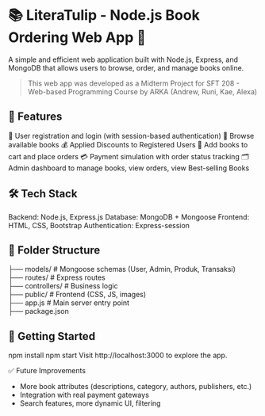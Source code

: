 # 📚 LiteraTulip - Node.js Book Ordering Web App 🌷
A simple and efficient web application built with Node.js, Express, and MongoDB that allows users to browse, order, and manage books online.
> This web app was developed as a Midterm Project for SFT 208 - Web-based Programming Course by ARKA (Andrew, Runi, Kae, Alexa)

## 🚀 Features
🧾 User registration and login (with session-based authentication)
📖 Browse available books
💰 Applied Discounts to Registered Users
🛒 Add books to cart and place orders
💳 Payment simulation with order status tracking
🗂 Admin dashboard to manage books, view orders, view Best-selling Books

## 🛠 Tech Stack
Backend: Node.js, Express.js
Database: MongoDB + Mongoose
Frontend: HTML, CSS, Bootstrap 
Authentication: Express-session

## 📂 Folder Structure
├── models/   # Mongoose schemas (User, Admin, Produk, Transaksi)  
├── routes/   # Express routes  
├── controllers/   # Business logic  
├── public/   # Frontend (CSS, JS, images)  
├── app.js    # Main server entry point  
├── package.json

## 🧪 Getting Started
npm install
npm start
Visit http://localhost:3000 to explore the app.

✅ Future Improvements
* More book attributes (descriptions, category, authors, publishers, etc.)
* Integration with real payment gateways
* Search features, more dynamic UI, filtering
